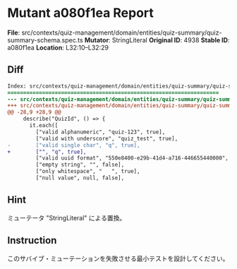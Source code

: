 # Mutant a080f1ea Report

**File**: src/contexts/quiz-management/domain/entities/quiz-summary/quiz-summary-schema.spec.ts
**Mutator**: StringLiteral
**Original ID**: 4938
**Stable ID**: a080f1ea
**Location**: L32:10–L32:29

## Diff

```diff
Index: src/contexts/quiz-management/domain/entities/quiz-summary/quiz-summary-schema.spec.ts
===================================================================
--- src/contexts/quiz-management/domain/entities/quiz-summary/quiz-summary-schema.spec.ts	original
+++ src/contexts/quiz-management/domain/entities/quiz-summary/quiz-summary-schema.spec.ts	mutated #4938
@@ -28,9 +28,9 @@
     describe("QuizId", () => {
       it.each([
         ["valid alphanumeric", "quiz-123", true],
         ["valid with underscore", "quiz_test", true],
-        ["valid single char", "q", true],
+        ["", "q", true],
         ["valid uuid format", "550e8400-e29b-41d4-a716-446655440000", true],
         ["empty string", "", false],
         ["only whitespace", "   ", true],
         ["null value", null, false],
```

## Hint

ミューテータ "StringLiteral" による置換。

## Instruction

このサバイブ・ミューテーションを失敗させる最小テストを設計してください。
